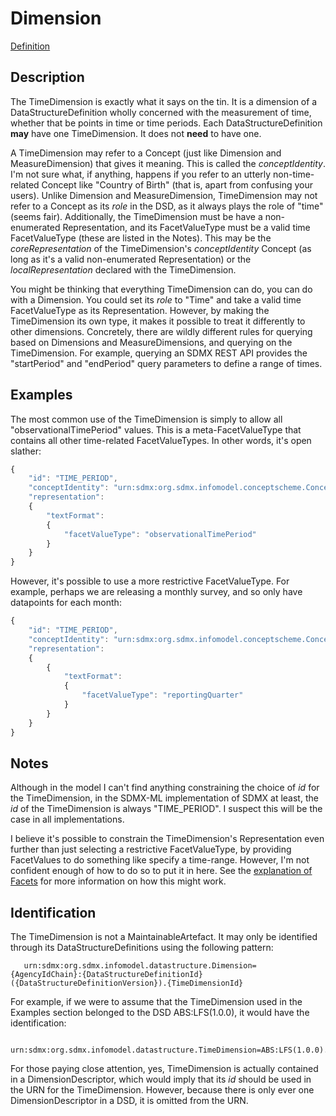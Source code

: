 # Dimension
[Definition](../../information_model/DataStructure/TimeDimension.md)

## Description

The TimeDimension is exactly what it says on the tin. It is a dimension of a DataStructureDefinition wholly concerned with the measurement of time, whether that be points in time or time periods. Each DataStructureDefinition **may** have one TimeDimension. It does not **need** to have one. 

A TimeDimension may refer to a Concept (just like Dimension and MeasureDimension) that gives it meaning. This is called the *conceptIdentity*. I'm not sure what, if anything, happens if you refer to an utterly non-time-related Concept like "Country of Birth" (that is, apart from confusing your users). Unlike Dimension and MeasureDimension, TimeDimension may not refer to a Concept as its *role* in the DSD, as it always plays the role of "time" (seems fair). Additionally, the TimeDimension must be have a non-enumerated Representation, and its FacetValueType must be a valid time FacetValueType (these are listed in the Notes). This may be the *coreRepresentation* of the TimeDimension's *conceptIdentity* Concept (as long as it's a valid non-enumerated Representation) or the *localRepresentation* declared with the TimeDimension.

You might be thinking that everything TimeDimension can do, you can do with a Dimension. You could set its *role* to "Time" and take a valid time FacetValueType as its Representation. However, by making the TimeDimension its own type, it makes it possible to treat it differently to other dimensions. Concretely, there are wildly different rules for querying based on Dimensions and MeasureDimensions, and querying on the TimeDimension. For example, querying an SDMX REST API provides the "startPeriod" and "endPeriod" query parameters to define a range of times.

## Examples
The most common use of the TimeDimension is simply to allow all "observationalTimePeriod" values. This is a meta-FacetValueType that contains all other time-related FacetValueTypes. In other words, it's open slather:
```javascript
{
    "id": "TIME_PERIOD",
    "conceptIdentity": "urn:sdmx:org.sdmx.infomodel.conceptscheme.Concept=ABS:CS_COMMON(1.0.0).TIME_PERIOD"
    "representation":
    {
        "textFormat":
        {
            "facetValueType": "observationalTimePeriod"
        }
    }
}
```
However, it's possible to use a more restrictive FacetValueType. For example, perhaps we are releasing a monthly survey, and so only have datapoints for each month:
```javascript
{
    "id": "TIME_PERIOD",
    "conceptIdentity": "urn:sdmx:org.sdmx.infomodel.conceptscheme.Concept=ABS:CS_COMMON(1.0.0).TIME_PERIOD"
    "representation":
    {
        {
            "textFormat": 
            {
                "facetValueType": "reportingQuarter"
            }
        }
    }
}
```

## Notes

Although in the model I can't find anything constraining the choice of *id* for the TimeDimension, in the SDMX-ML implementation of SDMX at least, the *id* of the TimeDimension is always "TIME_PERIOD". I suspect this will be the case in all implementations.

I believe it's possible to constrain the TimeDimension's Representation even further than just selecting a restrictive FacetValueType, by providing FacetValues to do something like specify a time-range. However, I'm not confident enough of how to do so to put it in here. See the [explanation of Facets](../Base/Facets.md) for more information on how this might work.

## Identification

 The TimeDimension is not a MaintainableArtefact. It may only be identified through its DataStructureDefinitions using the following pattern:
 ```
    urn:sdmx:org.sdmx.infomodel.datastructure.Dimension={AgencyIdChain}:{DataStructureDefinitionId}({DataStructureDefinitionVersion}).{TimeDimensionId}
 ```

 For example, if we were to assume that the TimeDimension used in the Examples section belonged to the DSD ABS:LFS(1.0.0), it would have the identification:
 ```
    urn:sdmx:org.sdmx.infomodel.datastructure.TimeDimension=ABS:LFS(1.0.0).TIME_PERIOD
 ```

 For those paying close attention, yes, TimeDimension is actually contained in a DimensionDescriptor, which would imply that its *id* should be used in the URN for the TimeDimension. However, because there is only ever one DimensionDescriptor in a DSD, it is omitted from the URN.